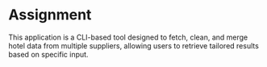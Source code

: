 # Assignment

This application is a CLI-based tool designed to fetch, clean, and merge hotel data from multiple suppliers, allowing users to retrieve tailored results based on specific input.
